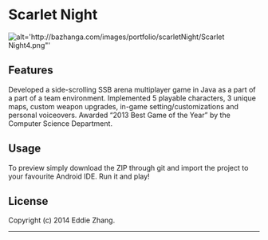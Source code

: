 Scarlet Night
===========

![alt='http://bazhanga.com/images/portfolio/scarletNight/Scarlet                  Night4.png"'](http://bazhanga.com/images/portfolio/scarletNight/ScarletNight4.pngl)

Features
------------

Developed a side-scrolling SSB arena multiplayer game in Java as a part of a part of a team environment. Implemented 5 playable characters, 3 unique maps, custom weapon upgrades, in-game setting/customizations and personal voiceovers. Awarded “2013 Best Game of the Year” by the Computer Science Department.

Usage
------------

To preview simply download the ZIP through git and import the project to your favourite Android IDE. Run it and play!

License
-------------
Copyright (c) 2014 Eddie Zhang.

_________________________

